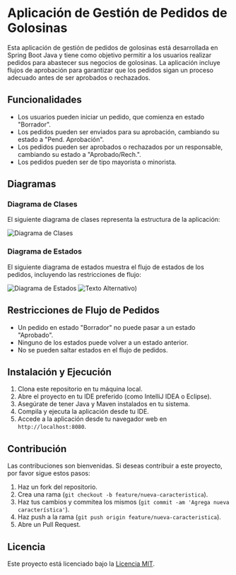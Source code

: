 # Aplicación de Gestión de Pedidos de Golosinas

Esta aplicación de gestión de pedidos de golosinas está desarrollada en Spring Boot Java y tiene como objetivo permitir a los usuarios realizar pedidos para abastecer sus negocios de golosinas. La aplicación incluye flujos de aprobación para garantizar que los pedidos sigan un proceso adecuado antes de ser aprobados o rechazados.

## Funcionalidades

- Los usuarios pueden iniciar un pedido, que comienza en estado "Borrador".
- Los pedidos pueden ser enviados para su aprobación, cambiando su estado a "Pend. Aprobación".
- Los pedidos pueden ser aprobados o rechazados por un responsable, cambiando su estado a "Aprobado/Rech.".
- Los pedidos pueden ser de tipo mayorista o minorista.

## Diagramas

### Diagrama de Clases

El siguiente diagrama de clases representa la estructura de la aplicación:

![Diagrama de Clases]([https://github.com/marilynpb/AcedemiaTalendProveedorGolosinas/blob/main/src/main/resources/static/img/DiagramaDeClases.png](https://github.com/marilynpb/AcedemiaTalendProveedorGolosinas/blob/main/src/main/resources/static/img/DiagramaDeClases.png))

### Diagrama de Estados

El siguiente diagrama de estados muestra el flujo de estados de los pedidos, incluyendo las restricciones de flujo:

![Diagrama de Estados](diagrama_estados.png)
![Texto Alternativo](https://github.com/marilynpb/AcedemiaTalendProveedorGolosinas/proveedor-app/src/main/resources/static/img/DiagramaDeClases.png))

## Restricciones de Flujo de Pedidos

- Un pedido en estado "Borrador" no puede pasar a un estado "Aprobado".
- Ninguno de los estados puede volver a un estado anterior.
- No se pueden saltar estados en el flujo de pedidos.

## Instalación y Ejecución

1. Clona este repositorio en tu máquina local.
2. Abre el proyecto en tu IDE preferido (como IntelliJ IDEA o Eclipse).
3. Asegúrate de tener Java y Maven instalados en tu sistema.
4. Compila y ejecuta la aplicación desde tu IDE.
5. Accede a la aplicación desde tu navegador web en `http://localhost:8080`.

## Contribución

Las contribuciones son bienvenidas. Si deseas contribuir a este proyecto, por favor sigue estos pasos:

1. Haz un fork del repositorio.
2. Crea una rama (`git checkout -b feature/nueva-caracteristica`).
3. Haz tus cambios y commitea los mismos (`git commit -am 'Agrega nueva característica'`).
4. Haz push a la rama (`git push origin feature/nueva-caracteristica`).
5. Abre un Pull Request.

## Licencia

Este proyecto está licenciado bajo la [Licencia MIT](LICENSE).
